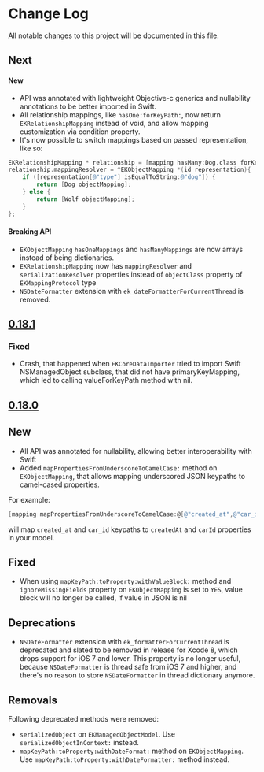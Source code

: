 # Change Log
All notable changes to this project will be documented in this file.

## Next

#### New

* API was annotated with lightweight Objective-c generics and nullability annotations to be better imported in Swift.
* All relationship mappings, like `hasOne:forKeyPath:`, now return `EKRelationshipMapping` instead of void, and allow mapping customization via condition property.
* It's now possible to switch mappings based on passed representation, like so:

```objective-c
EKRelationshipMapping * relationship = [mapping hasMany:Dog.class forKeyPath:@"animals" forProperty:@"pets"];
relationship.mappingResolver = ^EKObjectMapping *(id representation){
    if ([representation[@"type"] isEqualToString:@"dog"]) {
        return [Dog objectMapping];
    } else {
        return [Wolf objectMapping];
    }
};
```

#### Breaking API

* `EKObjectMapping` `hasOneMappings` and `hasManyMappings` are now arrays instead of being dictionaries.
* `EKRelationshipMapping` now has  `mappingResolver` and `serializationResolver` properties instead of `objectClass` property of `EKMappingProtocol` type
* `NSDateFormatter` extension with `ek_dateFormatterForCurrentThread` is removed.

## [0.18.1](https://github.com/lucasmedeirosleite/EasyMapping/releases/tag/0.18.1)

### Fixed

* Crash, that happened when `EKCoreDataImporter` tried to import Swift NSManagedObject subclass, that did not have primaryKeyMapping, which led to calling valueForKeyPath method with nil.

## [0.18.0](https://github.com/lucasmedeirosleite/EasyMapping/releases/tag/0.18.0)

## New

* All API was annotated for nullability, allowing better interoperability with Swift
* Added `mapPropertiesFromUnderscoreToCamelCase:` method on `EKObjectMapping`, that allows mapping underscored JSON keypaths to camel-cased properties.

For example:

```objectivec
[mapping mapPropertiesFromUnderscoreToCamelCase:@[@"created_at",@"car_id"]];
```

will map `created_at` and `car_id` keypaths to `createdAt` and `carId` properties in your model.

## Fixed

* When using `mapKeyPath:toProperty:withValueBlock:` method and `ignoreMissingFields` property on `EKObjectMapping` is set to `YES`, value block will no longer be called, if value in JSON is nil

## Deprecations

* `NSDateFormatter` extension with `ek_formatterForCurrentThread` is deprecated and slated to be removed in release for Xcode 8, which drops support for iOS 7 and lower. This property is no longer useful, because `NSDateFormatter` is thread safe from iOS 7 and higher, and there's no reason to store `NSDateFormatter` in thread dictionary anymore.

## Removals

Following deprecated methods were removed:

* `serializedObject` on `EKManagedObjectModel`. Use `serializedObjectInContext:` instead.
* `mapKeyPath:toProperty:withDateFormat:` method on `EKObjectMapping`. Use `mapKeyPath:toProperty:withDateFormatter:` method instead.
